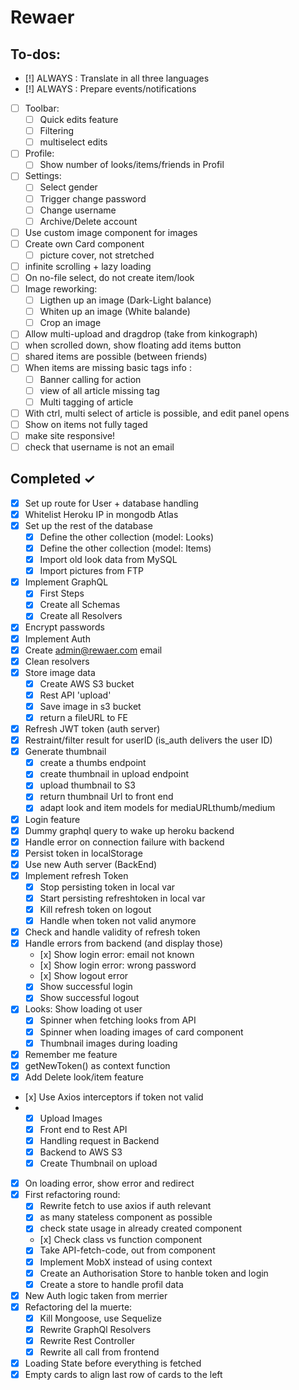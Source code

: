 # Rewaer

## To-dos:

- [!] ALWAYS : Translate in all three languages
- [!] ALWAYS : Prepare events/notifications
 
- [ ] Toolbar:
  - [ ] Quick edits feature
  - [ ] Filtering
  - [ ] multiselect edits
- [ ] Profile:
  - [ ] Show number of looks/items/friends in Profil
- [ ] Settings: 
  - [ ] Select gender
  - [ ] Trigger change password
  - [ ] Change username
  - [ ] Archive/Delete account
- [ ] Use custom image component for images
- [ ] Create own Card component
  - [ ] picture cover, not stretched
- [ ] infinite scrolling + lazy loading
- [ ] On no-file select, do not create item/look
- [ ] Image reworking: 
  - [ ] Ligthen up an image (Dark-Light balance)
  - [ ] Whiten up an image (White balande)
  - [ ] Crop an image
- [ ] Allow multi-upload and dragdrop (take from kinkograph)
- [ ] when scrolled down, show floating add items button
- [ ] shared items are possible (between friends)
- [ ] When items are missing basic tags info :
  - [ ] Banner calling for action
  - [ ] view of all article missing tag
  - [ ] Multi tagging of article
- [ ] With ctrl, multi select of article is possible, and edit panel opens
- [ ] Show <ExclamationCircleOutlined /> on items not fully taged
- [ ] make site responsive! 
- [ ] check that username is not an email

## Completed ✓

- [x] Set up route for User + database handling
- [x] Whitelist Heroku IP in mongodb Atlas
- [x] Set up the rest of the database
  - [x] Define the other collection (model: Looks)
  - [x] Define the other collection (model: Items)
  - [x] Import old look data from MySQL
  - [x] Import pictures from FTP
- [x] Implement GraphQL
  - [x] First Steps
  - [x] Create all Schemas
  - [x] Create all Resolvers
- [x] Encrypt passwords
- [x] Implement Auth
- [x] Create admin@rewaer.com email
- [x] Clean resolvers
- [x] Store image data
  - [x] Create AWS S3 bucket
  - [x] Rest API 'upload'
  - [x] Save image in s3 bucket
  - [x] return a fileURL to FE
- [x] Refresh JWT token (auth server)
- [x] Restraint/filter result for userID (is_auth delivers the user ID)
- [x] Generate thumbnail
  - [x] create a thumbs endpoint
  - [x] create thumbnail in upload endpoint
  - [x] upload thumbnail to S3
  - [x] return thumbnail Url to front end
  - [x] adapt look and item models for mediaURLthumb/medium
- [x] Login feature
- [x] Dummy graphql query to wake up heroku backend
- [x] Handle error on connection failure with backend
- [x] Persist token in localStorage
- [x] Use new Auth server (BackEnd)
- [x] Implement refresh Token
  - [x] Stop persisting token in local var
  - [x] Start persisting refreshtoken in local var
  - [x] Kill refresh token on logout
  - [x] Handle when token not valid anymore
- [x] Check and handle validity of refresh token
- [x] Handle errors from backend (and display those)
  - [x] Show login error: email not known
  - [x] Show login error: wrong password
  - [x] Show logout error
  - [x] Show successful login
  - [x] Show successful logout
- [x] Looks: Show loading ot user
  - [x] Spinner when fetching looks from API
  - [x] Spinner when loading images of card component
  - [x] Thumbnail images during loading
- [x] Remember me feature
- [x] getNewToken() as context function
- [x] Add Delete look/item feature
- [x] Use Axios interceptors if token not valid
- - [x] Upload Images
  - [x] Front end to Rest API
  - [x] Handling request in Backend
  - [x] Backend to AWS S3
  - [x] Create Thumbnail on upload
- [X] On loading error, show error and redirect
- [x] First refactoring round:
  - [x] Rewrite fetch to use axios if auth relevant
  - [x] as many stateless component as possible
  - [x] check state usage in already created component
  - [x] Check class vs function component
  - [x] Take API-fetch-code, out from component
  - [x] Implement MobX instead of using context
  - [x] Create an Authorisation Store to hanble token and login
  - [x] Create a store to handle profil data
- [x] New Auth logic taken from merrier 
- [x] Refactoring del la muerte:
  - [x] Kill Mongoose, use Sequelize
  - [x] Rewrite GraphQl Resolvers
  - [x] Rewrite Rest Controller
  - [x] Rewrite all call from frontend    
- [x] Loading State before everything is fetched
- [x] Empty cards to align last row of cards to the left 
